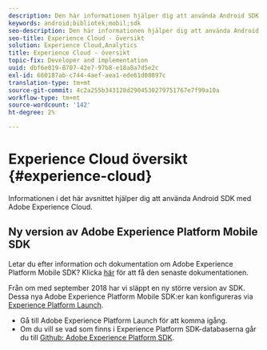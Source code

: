 ```yaml
---
description: Den här informationen hjälper dig att använda Android SDK tillsammans med Adobe Experience Cloud.
keywords: android;bibliotek;mobil;sdk
seo-description: Den här informationen hjälper dig att använda Android SDK tillsammans med Adobe Experience Cloud.
seo-title: Experience Cloud - översikt
solution: Experience Cloud,Analytics
title: Experience Cloud - översikt
topic-fix: Developer and implementation
uuid: dbf6e019-8707-42e7-97b8-e18a8a7d5e2c
exl-id: 660187ab-c744-4aef-aea1-ede61d08897c
translation-type: tm+mt
source-git-commit: 4c2a255b343128d2904530279751767e7f99a10a
workflow-type: tm+mt
source-wordcount: '142'
ht-degree: 2%

---
```


# Experience Cloud översikt {#experience-cloud}

Informationen i det här avsnittet hjälper dig att använda Android SDK med Adobe Experience Cloud.

## Ny version av Adobe Experience Platform Mobile SDK

Letar du efter information och dokumentation om Adobe Experience Platform Mobile SDK? Klicka [här](https://aep-sdks.gitbook.io/docs/) för att få den senaste dokumentationen.

Från om med september 2018 har vi släppt en ny större version av SDK. Dessa nya Adobe Experience Platform Mobile SDK:er kan konfigureras via [Experience Platform Launch](https://www.adobe.com/experience-platform/launch.html).

* Gå till Adobe Experience Platform Launch för att komma igång.
* Om du vill se vad som finns i Experience Platform SDK-databaserna går du till [Github: Adobe Experience Platform SDK](https://github.com/Adobe-Marketing-Cloud/acp-sdks).

